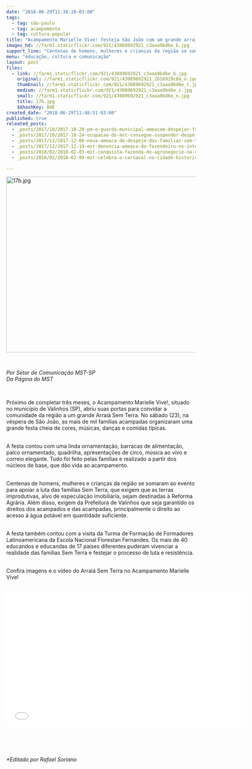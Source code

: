 ```yaml
---
date: "2018-06-29T11:30:28-03:00"
tags:
  - tag: são-paulo
  - tag: acampamento
  - tag: cultura-popular
title: "Acampamento Marielle Vive! festeja São João com um grande arraiá de luta"
images_hd: //farm1.staticflickr.com/921/43089692921_c3aaa9bd6e_b.jpg
support_line: "Centenas de homens, mulheres e crianças da região se somaram ao evento para apoiar a luta das famílias Sem Terra."
menu: "educação, cultura e comunicação"
layout: post
files:
  - link: //farm1.staticflickr.com/921/43089692921_c3aaa9bd6e_b.jpg
    original: //farm1.staticflickr.com/921/43089692921_2b16919c0a_o.jpg
    thumbnail: //farm1.staticflickr.com/921/43089692921_c3aaa9bd6e_t.jpg
    medium: //farm1.staticflickr.com/921/43089692921_c3aaa9bd6e_z.jpg
    small: //farm1.staticflickr.com/921/43089692921_c3aaa9bd6e_n.jpg
    title: 17b.jpg
    $$hashKey: 04E
created_date: "2018-06-29T11:48:51-03:00"
published: true
releated_posts:
  - _posts/2017/10/2017-10-20-pm-e-guarda-municipal-ameacam-despejar-familias-sem-mandado-de-reintegracao-de-posse.md
  - _posts/2017/10/2017-10-24-ocupacao-do-mst-consegue-suspender-despejo-em-limeira-no-interior-de-sao-paulo.md
  - _posts/2017/12/2017-12-06-nova-ameaca-de-despejo-das-familias-sem-terra-no-horto-tatu.md
  - _posts/2017/12/2017-12-19-mst-denuncia-ameaca-de-fazendeiro-no-interior-de-sp.md
  - _posts/2018/02/2018-02-03-mst-conquista-fazenda-do-agronegocio-na-regiao-de-ribeirao-preto.md
  - _posts/2018/02/2018-02-09-mst-celebra-o-carnaval-na-cidade-historica-de-olinda.md

---
```

<p><img alt="17b.jpg" height="467" src="//farm1.staticflickr.com/921/43089692921_c3aaa9bd6e_b.jpg" width="700" /></p>

<p>&nbsp;</p>

<p><em>Por Setor de Comunica&ccedil;&atilde;o MST-SP<br />
Da P&aacute;gina do MST</em></p>

<p>&nbsp;</p>

<p>Pr&oacute;ximo de completar tr&ecirc;s meses, o Acampamento Marielle Vive!, situado no munic&iacute;pio de Valinhos (SP), abriu suas portas para convidar a comunidade da regi&atilde;o a um grande Arrai&aacute; Sem Terra. No s&aacute;bado (23), na v&eacute;spera de S&atilde;o Jo&atilde;o, as mais de mil fam&iacute;lias acampadas organizaram uma grande festa cheia de cores, m&uacute;sicas, dan&ccedil;as e comidas t&iacute;picas.</p>

<p><br />
A festa contou com uma linda ornamenta&ccedil;&atilde;o, barracas de alimenta&ccedil;&atilde;o, palco ornamentado, quadrilha, apresenta&ccedil;&otilde;es de circo, m&uacute;sica ao vivo e correio elegante. Tudo foi feito pelas fam&iacute;lias e realizado a partir dos n&uacute;cleos de base, que d&atilde;o vida ao acampamento.</p>

<p><br />
Centenas de homens, mulheres e crian&ccedil;as da regi&atilde;o se somaram ao evento para apoiar a luta das fam&iacute;lias Sem Terra, que exigem que as terras improdutivas, alvo de especula&ccedil;&atilde;o imobili&aacute;ria, sejam destinadas &agrave; Reforma Agr&aacute;ria. Al&eacute;m disso, exigem da Prefeitura de Valinhos que seja garantido os direitos dos acampados e das acampadas, principalmente o direito ao acesso &agrave; &aacute;gua pot&aacute;vel em quantidade suficiente.</p>

<p><br />
A festa tamb&eacute;m contou com a visita da Turma de Forma&ccedil;&atilde;o de Formadores Latinoamericana da Escola Nacional Florestan Fernandes. Os mais de 40 educandos e educandas de 17 pa&iacute;ses diferentes puderam vivenciar a realidade das fam&iacute;lias Sem Terra e festejar o processo de luta e resist&ecirc;ncia.</p>

<p><br />
Confira imagens e o v&iacute;deo do Arrai&aacute; Sem Terra no Acampamento Marielle Vive!</p>

<p><br />
<iframe allowfullscreen="" frameborder="0" height="360" src="//www.youtube.com/embed/LELVP1xxP4o" width="640"></iframe></p>

<p>&nbsp;</p>

<p>&nbsp;</p>

<p><em>*Editado por Rafael Soriano</em></p>
